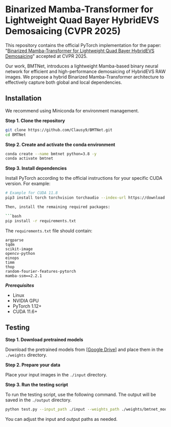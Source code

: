 

# Binarized Mamba-Transformer for Lightweight Quad Bayer HybridEVS Demosaicing (CVPR 2025)

This repository contains the official PyTorch implementation for the paper: "[Binarized Mamba-Transformer for Lightweight Quad Bayer HybridEVS Demosaicing](https://arxiv.org/abs/2503.16134)" accepted at CVPR 2025.

Our work, BMTNet, introduces a lightweight Mamba-based binary neural network for efficient and high-performance demosaicing of HybridEVS RAW images. We propose a hybrid Binarized Mamba-Transformer architecture to effectively capture both global and local dependencies.

## Installation

We recommend using Miniconda for environment management.

**Step 1. Clone the repository**

```bash
git clone https://github.com/Clausy9/BMTNet.git
cd BMTNet
```

**Step 2. Create and activate the conda environment**


```bash
conda create --name bmtnet python=3.8 -y
conda activate bmtnet
```

**Step 3. Install dependencies**

Install PyTorch according to the official instructions for your specific CUDA version. For example:

```bash
# Example for CUDA 11.8
pip3 install torch torchvision torchaudio --index-url https://download.pytorch.org/whl/cu118```

Then, install the remaining required packages:

```bash
pip install -r requirements.txt
```

The `requirements.txt` file should contain:
```
argparse
tqdm
scikit-image
opencv-python
einops
timm
thop
random-fourier-features-pytorch
mamba-ssm==2.2.1
```

***Prerequisites***
- Linux
- NVIDIA GPU
- PyTorch 1.12+
- CUDA 11.6+

## Testing

**Step 1. Download pretrained models**

Download the pretrained models from [[Google Drive](https://drive.google.com/file/d/1bn7Pxt05H2bJd3MFVB600_UXbkECq9pg/view?usp=sharing)] and place them in the `./weights` directory.

**Step 2. Prepare your data**

Place your input images in the `./input` directory.

**Step 3. Run the testing script**

To run the testing script, use the following command. The output will be saved in the `./output` directory.

```bash
python test.py --input_path ./input --weights_path ./weights/bmtnet_model_latest.pth --save_path ./output
```

You can adjust the input and output paths as needed.



